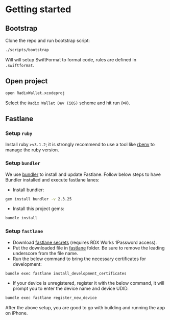 # Getting started

## Bootstrap 
Clone the repo and run bootstrap script:

```sh
./scripts/bootstrap
```

Will will setup SwiftFormat to format code, rules are defined in `.swiftformat`.

## Open project

```sh
open RadixWallet.xcodeproj
```

Select the `Radix Wallet Dev (iOS)` scheme and hit run (`⌘R`).

## Fastlane

### Setup `ruby`
Install ruby `>v3.1.2`; it is strongly recommend to use a tool like [rbenv][rbenv] to manage the ruby version.


### Setup `bundler`
We use [bundler][bundler] to install and update Fastlane. Follow below steps to have Bundler installed and execute fastlane lanes:

- Install bundler:

```sh
gem install bundler -v 2.3.25
```

- Install this project gems:

```sh
bundle install
```

### Setup `fastlane`

- Download [fastlane secrets][secret] (requires RDX Works 1Password access).
- Put the downloaded file in [fastlane](fastlane) folder. Be sure to remove the leading underscore from the file name.
- Run the below command to bring the necessary certificates for development:

```sh
bundle exec fastlane install_development_certificates
```

- If your device is unregistered, register it with the below command, it will prompt you to enter the device name and device UDID.

```sh
bundle exec fastlane register_new_device
```

After the above setup, you are good to go with building and running the app on iPhone. 

[rbenv]: https://github.com/rbenv/rbenv
[bundler]: https://bundler.io
[secret]: https://start.1password.com/open/i?a=JWO4INKPOFHCDMZ2CYQMY4DRY4&v=srjnzoh2conosxfpkekxlakwzq&i=c75l3mugtfopfd5ebrcn22hssu&h=rdxworks.1password.com